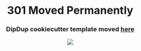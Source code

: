 <div align="center">
  <h1> 301 Moved Permanently</h1>
  <h3>
    DipDup cookiecutter template moved <a href="https://github.com/dipdup-net/dipdup-py/tree/master/cookiecutter">here</a>
  </h3>
  <img src="https://tzkt.io/404.gif">
</div>
